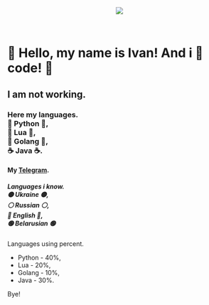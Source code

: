 <p align="center"><img src="https://github-readme-stats.vercel.app/api?username=xzripper&&show_icons=true&theme=radical"></p>
<br>
<h1>🌈 Hello, my name is Ivan! And i 💖 code! 🌈</h1>
<h2>I am not working.</h2>
<h3>Here my languages.
<br>
🐍 Python 🐍,
<br>
📜 Lua 📜,
<br>
🔵 Golang 🔵,
<br>
☕ Java ☕.
<br>
</h3>
<h4>My <a href='https://t.me/dieeid/'>Telegram</a>.</h4>
<h5>Languages i know.
<br>
🟡 Ukraine 🟡,
<br>
⚪ Russian ⚪,
<br>
🔴 English 🔴,
<br>
🟢 Belarusian 🟢
<br>
</h5>
<p>Languages using percent.</p>
<ul>
  <li>Python - 40%,</li>
  <li>Lua - 20%,</li>
  <li>Golang - 10%,</li>
  <li>Java - 30%.</li>
</ul>
<p>Bye!</p>
